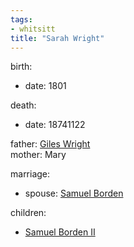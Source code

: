 ```yaml
---
tags:
- whitsitt
title: "Sarah Wright"
---
```


birth:
  - date: 1801

death:
  - date: 18741122

father: [Giles Wright](Giles%20Wright.md)  
mother: Mary

marriage:
  - spouse: [Samuel Borden](Samuel%20Borden.md)  

children:
  - [Samuel Borden II](Samuel%20Borden%20II.md)
